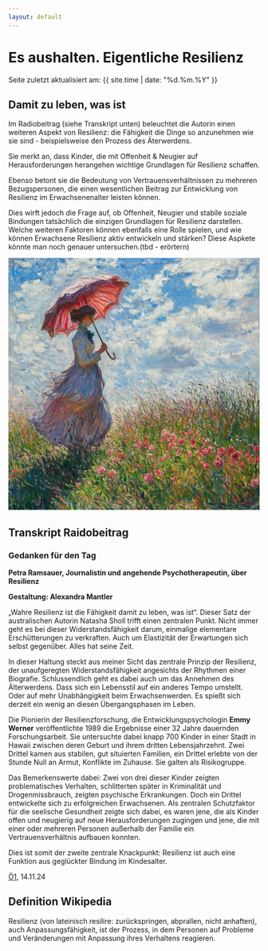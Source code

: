 ```yaml
---
layout: default
---
```


# Es aushalten. Eigentliche Resilienz
<p>Seite zuletzt aktualisiert am: {{ site.time | date: "%d.%m.%Y" }}</p>

## Damit zu leben, was ist

Im Radiobeitrag (siehe Transkript unten) beleuchtet die Autorin einen weiteren Aspekt von Resilienz: die Fähigkeit die Dinge so anzunehmen wie sie sind - beispielsweise den Prozess des Äterwerdens.

Sie merkt an, dass Kinder, die mit Offenheit & Neugier auf Herausforderungen herangehen wichtige Grundlagen für Resilienz schaffen.

Ebenso betont sie die Bedeutung von Vertrauensverhältnissen zu mehreren Bezugspersonen, die einen wesentlichen Beitrag zur Entwicklung von Resilienz im Erwachsenenalter leisten können.

Dies wirft jedoch die Frage auf, ob Offenheit, Neugier und stabile soziale Bindungen tatsächlich die einzigen Grundlagen für Resilienz darstellen.
Welche weiteren Faktoren können ebenfalls eine Rolle spielen, und wie können Erwachsene Resilienz aktiv entwickeln und stärken? Diese Aspkete könnte man noch genauer untersuchen.(tbd - erörtern)

![Resilienz](./images/resilience.png)

## Transkript Raidobeitrag

### Gedanken für den Tag

**Petra Ramsauer, Journalistin und angehende Psychotherapeutin, über Resilienz**

**Gestaltung: Alexandra Mantler**

„Wahre Resilienz ist die Fähigkeit damit zu leben, was ist“. Dieser Satz der australischen Autorin Natasha Sholl trifft einen zentralen Punkt. Nicht immer geht es bei dieser Widerstandsfähigkeit darum, einmalige elementare Erschütterungen zu verkraften. Auch um Elastizität der Erwartungen sich selbst gegenüber. Alles hat seine Zeit.

In dieser Haltung steckt aus meiner Sicht das zentrale Prinzip der Resilienz, der unaufgeregten Widerstandsfähigkeit angesichts der Rhythmen einer Biografie. Schlussendlich geht es dabei auch um das Annehmen des Älterwerdens. Dass sich ein Lebensstil auf ein anderes Tempo umstellt. Oder auf mehr Unabhängigkeit beim Erwachsenwerden. Es spießt sich derzeit ein wenig an diesen Übergangsphasen im Leben.

Die Pionierin der Resilienzforschung, die Entwicklungspsychologin **Emmy Werner** veröffentlichte 1989 die Ergebnisse einer 32 Jahre dauernden Forschungsarbeit. Sie untersuchte dabei knapp 700 Kinder in einer Stadt in Hawaii zwischen deren Geburt und ihrem dritten Lebensjahrzehnt. Zwei Drittel kamen aus stabilen, gut situierten Familien, ein Drittel erlebte von der Stunde Null an Armut, Konflikte im Zuhause. Sie galten als Risikogruppe.

Das Bemerkenswerte dabei: Zwei von drei dieser Kinder zeigten problematisches Verhalten, schlitterten später in Kriminalität und Drogenmissbrauch, zeigten psychische Erkrankungen. Doch ein Drittel entwickelte sich zu erfolgreichen Erwachsenen. Als zentralen Schutzfaktor für die seelische Gesundheit zeigte sich dabei, es waren jene, die als Kinder offen und neugierig auf neue Herausforderungen zugingen und jene, die mit einer oder mehreren Personen außerhalb der Familie ein Vertrauensverhältnis aufbauen konnten.

Dies ist somit der zweite zentrale Knackpunkt: Resilienz ist auch eine Funktion aus geglückter Bindung im Kindesalter.

[Ö1](https://oe1.orf.at/player/20241114/778204), 14.11.24

## Definition Wikipedia

Resilienz (von lateinisch resilire: zurückspringen, abprallen, nicht anhaften), auch Anpassungsfähigkeit, ist der Prozess, in dem Personen auf Probleme und Veränderungen mit Anpassung ihres Verhaltens reagieren.
